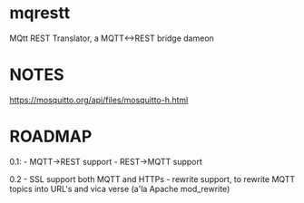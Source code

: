 mqrestt
===============

MQtt REST Translator, a MQTT<->REST bridge dameon


NOTES
======
https://mosquitto.org/api/files/mosquitto-h.html


ROADMAP
=======
0.1:
    - MQTT->REST support
    - REST->MQTT support

0.2
    - SSL support both MQTT and HTTPs
    - rewrite support, to rewrite MQTT topics into URL's and vica verse (a'la Apache mod_rewrite)


